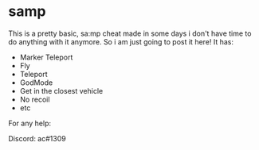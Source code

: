 # samp 

This is a pretty basic, sa:mp cheat made in some days i don't have time to do anything with it anymore. So i am just going to post it here!
It has:

- Marker Teleport
- Fly
- Teleport
- GodMode
- Get in the closest vehicle
- No recoil
- etc


For any help:

Discord: ac#1309
